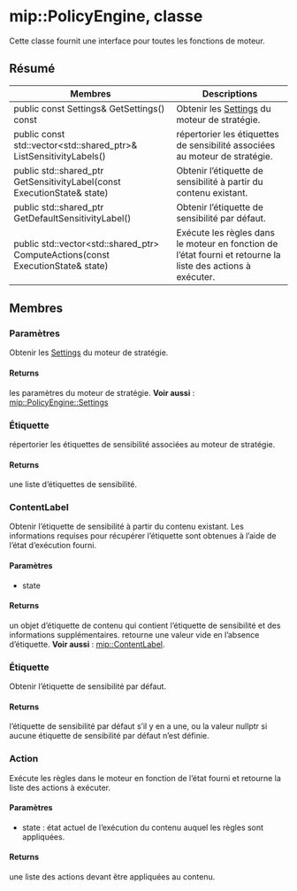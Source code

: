 # <a name="class-mippolicyengine"></a>mip::PolicyEngine, classe 
Cette classe fournit une interface pour toutes les fonctions de moteur.
  
## <a name="summary"></a>Résumé
 Membres                        | Descriptions                                
--------------------------------|---------------------------------------------
public const Settings& GetSettings() const  |  Obtenir les [Settings](#classmip_1_1_policy_engine_1_1_settings) du moteur de stratégie.
public const std::vector<std::shared_ptr<Label>>& ListSensitivityLabels()  |  répertorier les étiquettes de sensibilité associées au moteur de stratégie.
public std::shared_ptr<ContentLabel> GetSensitivityLabel(const ExecutionState& state)  |  Obtenir l’étiquette de sensibilité à partir du contenu existant.
public std::shared_ptr<Label> GetDefaultSensitivityLabel()  |  Obtenir l’étiquette de sensibilité par défaut.
public std::vector<std::shared_ptr<Action>> ComputeActions(const ExecutionState& state)  |  Exécute les règles dans le moteur en fonction de l’état fourni et retourne la liste des actions à exécuter.
  
## <a name="members"></a>Membres
  
### <a name="settings"></a>Paramètres
Obtenir les [Settings](#classmip_1_1_policy_engine_1_1_settings) du moteur de stratégie.
  
#### <a name="returns"></a>Returns
les paramètres du moteur de stratégie. 
**Voir aussi** : [mip::PolicyEngine::Settings](#classmip_1_1_policy_engine_1_1_settings)
  
### <a name="label"></a>Étiquette
répertorier les étiquettes de sensibilité associées au moteur de stratégie.
  
#### <a name="returns"></a>Returns
une liste d’étiquettes de sensibilité.
  
### <a name="contentlabel"></a>ContentLabel
Obtenir l’étiquette de sensibilité à partir du contenu existant.
Les informations requises pour récupérer l’étiquette sont obtenues à l’aide de l’état d’exécution fourni. 
  
#### <a name="parameters"></a>Paramètres
* state 
  
#### <a name="returns"></a>Returns
un objet d’étiquette de contenu qui contient l’étiquette de sensibilité et des informations supplémentaires. retourne une valeur vide en l’absence d’étiquette. 
**Voir aussi** : [mip::ContentLabel](#classmip_1_1_content_label).
  
### <a name="label"></a>Étiquette
Obtenir l’étiquette de sensibilité par défaut.
  
#### <a name="returns"></a>Returns
l’étiquette de sensibilité par défaut s’il y en a une, ou la valeur nullptr si aucune étiquette de sensibilité par défaut n’est définie.
  
### <a name="action"></a>Action
Exécute les règles dans le moteur en fonction de l’état fourni et retourne la liste des actions à exécuter.
  
#### <a name="parameters"></a>Paramètres
* state : état actuel de l’exécution du contenu auquel les règles sont appliquées. 
  
#### <a name="returns"></a>Returns
une liste des actions devant être appliquées au contenu.